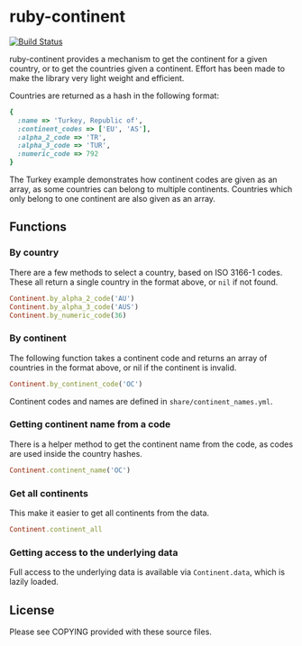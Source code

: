 ruby-continent
==============

[![Build Status](https://travis-ci.org/beefsack/ruby-continent.png)](https://travis-ci.org/beefsack/ruby-continent)

ruby-continent provides a mechanism to get the continent for a given country, or
to get the countries given a continent.  Effort has been made to make the
library very light weight and efficient.

Countries are returned as a hash in the following format:

```ruby
{
  :name => 'Turkey, Republic of',
  :continent_codes => ['EU', 'AS'],
  :alpha_2_code => 'TR',
  :alpha_3_code => 'TUR',
  :numeric_code => 792
}
```

The Turkey example demonstrates how continent codes are given as an array, as
some countries can belong to multiple continents.  Countries which only belong
to one continent are also given as an array.

Functions
---------

### By country

There are a few methods to select a country, based on ISO 3166-1 codes.  These
all return a single country in the format above, or `nil` if not found.

```RUBY
Continent.by_alpha_2_code('AU')
Continent.by_alpha_3_code('AUS')
Continent.by_numeric_code(36)
```

### By continent

The following function takes a continent code and returns an array of countries
in the format above, or nil if the continent is invalid.

```ruby
Continent.by_continent_code('OC')
```

Continent codes and names are defined in `share/continent_names.yml`.

### Getting continent name from a code

There is a helper method to get the continent name from the code, as codes are
used inside the country hashes.

```ruby
Continent.continent_name('OC')
```

### Get all continents

This make it easier to get all continents from the data.

```ruby
Continent.continent_all
```

### Getting access to the underlying data

Full access to the underlying data is available via `Continent.data`, which is
lazily loaded.

License
-------

Please see COPYING provided with these source files.
